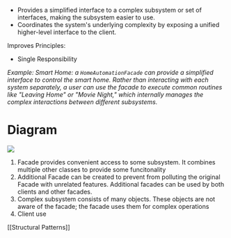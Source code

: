 - Provides a simplified interface to a complex subsystem or set of interfaces, making the subsystem easier to use.
- Coordinates the system's underlying complexity by exposing a unified higher-level interface to the client.

Improves Principles:
- Single Responsibility

*Example: Smart Home: a `HomeAutomationFacade` can provide a simplified interface to control the smart home. Rather than interacting with each system separately, a user can use the facade to execute common routines like "Leaving Home" or "Movie Night," which internally manages the complex interactions between different subsystems.*

# Diagram
![](https://i.imgur.com/RTWZXNR.png)
1. Facade provides convenient access to some subsystem. It combines multiple other classes to provide some funcitonality
2. Additional Facade can be created to prevent from polluting the original Facade with unrelated features. Additional facades can be used by both clients and other facades.
3. Complex subsystem consists of many objects. These objects are not aware of the facade; the facade uses them for complex operations
4. Client use

[[Structural Patterns]]